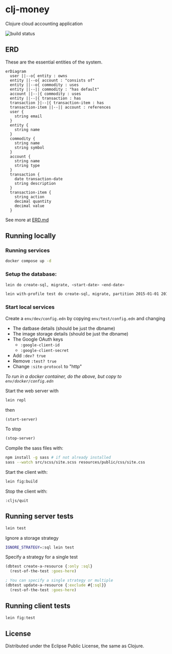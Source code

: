 # clj-money
Clojure cloud accounting application

![build status](https://github.com/dgknght/clj-money/actions/workflows/clojure.yml/badge.svg)

## ERD
These are the essential entities of the system.
```mermaid
erDiagram
  user ||--o{ entity : owns
  entity ||--o{ account : "consists of"
  entity ||--o{ commodity : uses
  entity ||--|| commodity : "has default"
  account ||--|{ commodity : uses
  entity ||--|{ transaction : has
  transaction }|--|{ transaction-item : has
  transaction-item ||--|| account : references
  user {
    string email
  }
  entity {
    string name
  }
  commodity {
    string name
    string symbol
  }
  account {
    string name
    string type
  }
  transaction {
    date transaction-date
    string description
  }
  transaction-item {
    string action
    decimal quantity
    decimal value
  }
```
See more at [ERD.md](ERD.md)

## Running locally

### Running services
```bash
docker compose up -d
```

### Setup the database:
```bash
lein do create-sql, migrate, <start-date> <end-date>

lein with-profile test do create-sql, migrate, partition 2015-01-01 2017-12-31
```

### Start local services
Create a `env/dev/config.edn` by copying `env/test/config.edn` and changing
- The datbase details (should be just the dbname)
- The image storage details (should be just the dbname)
- The Google OAuth keys
  - `:google-client-id`
  - `:google-client-secret`
- Add `:dev? true`
- Remove `:test? true`
- Change `:site-protocol` to "http"

*To run in a docker container, do the above, but copy to `env/docker/config.edn`*

Start the web server with
```bash
lein repl
```
then
```clojure
(start-server)
```
To stop
```clojure
(stop-server)

```
Compile the sass files with:
```bash
npm install -g sass # if not already installed
sass --watch src/scss/site.scss resources/public/css/site.css
```
Start the client with:
```bash
lein fig:build
```
Stop the client with:
```
:cljs/quit
```

## Running server tests
```bash
lein test
```

Ignore a storage strategy
```bash
IGNORE_STRATEGY=:sql lein test
```

Specify a strategy for a single test
```clojure
(dbtest create-a-resource {:only :sql}
  (rest-of-the-test :goes-here)

; You can specify a single strategy or multiple
(dbtest update-a-resource {:exclude #{:sql}}
  (rest-of-the-test :goes-here)
```

## Running client tests
```bash
lein fig:test
```

## License
Distributed under the Eclipse Public License, the same as Clojure.
